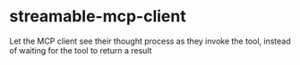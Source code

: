 # streamable-mcp-client
Let the MCP client see their thought process as they invoke the tool, instead of waiting for the tool to return a result
